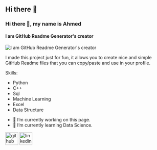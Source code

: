 ## Hi there 👋
### Hi there 👋, my name is Ahmed
#### I am GitHub Readme Generator's creator
![I am GitHub Readme Generator's creator](https://arturssmirnovs.github.io/github-profile-readme-generator/images/banner.png)

I made this project just for fun, it allows you to create nice and simple GitHub Readme files that you can copy/paste and use in your profile.

Skills: 
 * Python
 * C++
 * Sql
 * Machine Learning
 * Excel
 * Data Structure

- 🔭 I’m currently working on this page. 
- 🌱 I’m currently learning Data Science.

[<img src='https://cdn.jsdelivr.net/npm/simple-icons@3.0.1/icons/github.svg' alt='github' height='40'>](https://github.com/A7med668)
[<img src='https://cdn.jsdelivr.net/npm/simple-icons@3.0.1/icons/linkedin.svg' alt='linkedin' height='40'>](https://www.linkedin.com/in/ahmed-hussein-07887431a/) 

